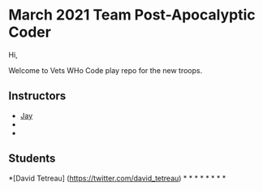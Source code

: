 # March 2021 Team  Post-Apocalyptic Coder


Hi,

 Welcome to Vets WHo Code play repo for the new troops.

## Instructors
* [Jay](https://twitter.com/JeromeHardaway)
*
*


## Students
*[David Tetreau] (https://twitter.com/david_tetreau)
*
*
*
*
*
*
*
*



